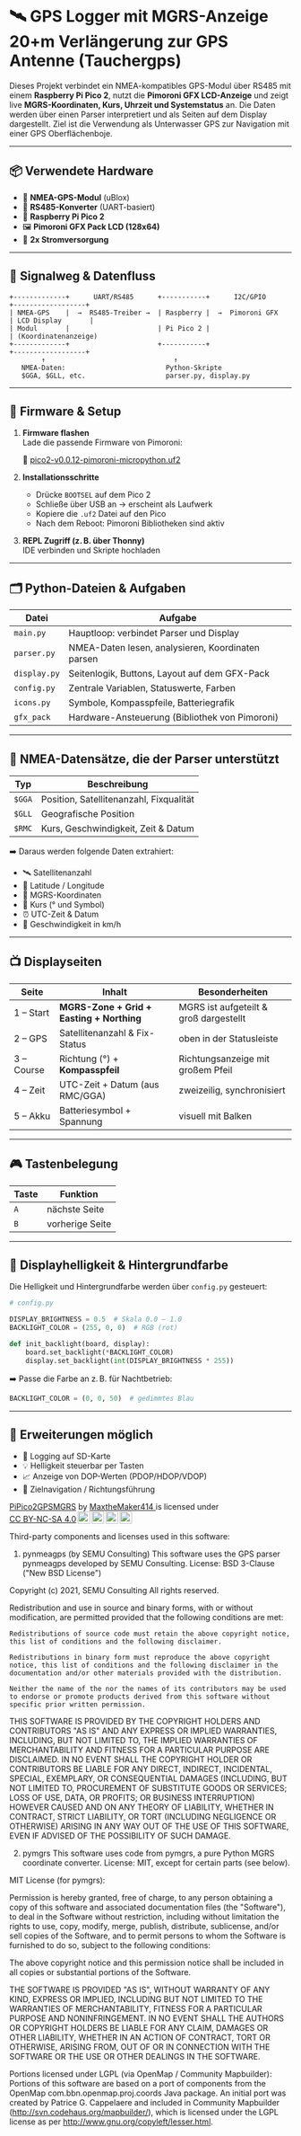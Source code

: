 # 🛰️ GPS Logger mit MGRS-Anzeige 20+m Verlängerung zur GPS Antenne (Tauchergps)

Dieses Projekt verbindet ein NMEA-kompatibles GPS-Modul über RS485 mit einem **Raspberry Pi Pico 2**, nutzt die **Pimoroni GFX LCD-Anzeige** und zeigt live **MGRS-Koordinaten, Kurs, Uhrzeit und Systemstatus** an. Die Daten werden über einen Parser interpretiert und als Seiten auf dem Display dargestellt.
Ziel ist die Verwendung als Unterwasser GPS zur Navigation mit einer GPS Oberflächenboje.

---

## 📦 Verwendete Hardware

- 🧭 **NMEA-GPS-Modul** (uBlox)
- 🔌 **RS485-Konverter** (UART-basiert)
- 🧠 **Raspberry Pi Pico 2**
- 🖼️ **Pimoroni GFX Pack LCD (128x64)**
- 🔋 **2x Stromversorgung**

---

## 📡 Signalweg & Datenfluss

```text
+-------------+      UART/RS485      +-----------+      I2C/GPIO       +------------------+
| NMEA-GPS    |  →  RS485-Treiber →  | Raspberry |  →  Pimoroni GFX   | LCD Display       |
| Modul       |                      | Pi Pico 2 |                     | (Koordinatenanzeige)
+-------------+                      +-----------+                     +------------------+
        ↑                                ↑
   NMEA-Daten:                         Python-Skripte
   $GGA, $GLL, etc.                    parser.py, display.py
```

---

## 💾 Firmware & Setup

1. **Firmware flashen**  
   Lade die passende Firmware von Pimoroni:

   🔗 [pico2-v0.0.12-pimoroni-micropython.uf2](https://github.com/pimoroni/pimoroni-pico/releases)

2. **Installationsschritte**

   - Drücke `BOOTSEL` auf dem Pico 2
   - Schließe über USB an → erscheint als Laufwerk
   - Kopiere die `.uf2` Datei auf den Pico
   - Nach dem Reboot: Pimoroni Bibliotheken sind aktiv

3. **REPL Zugriff (z. B. über Thonny)**  
   IDE verbinden und Skripte hochladen

---

## 🗂️ Python-Dateien & Aufgaben

| Datei             | Aufgabe                                         |
|------------------|--------------------------------------------------|
| `main.py`         | Hauptloop: verbindet Parser und Display         |
| `parser.py`       | NMEA-Daten lesen, analysieren, Koordinaten parsen |
| `display.py`      | Seitenlogik, Buttons, Layout auf dem GFX-Pack   |
| `config.py`       | Zentrale Variablen, Statuswerte, Farben         |
| `icons.py`        | Symbole, Kompasspfeile, Batteriegrafik          |
| `gfx_pack`        | Hardware-Ansteuerung (Bibliothek von Pimoroni)  |

---

## 🧠 NMEA-Datensätze, die der Parser unterstützt

| Typ   | Beschreibung                                |
|-------|---------------------------------------------|
| `$GGA` | Position, Satellitenanzahl, Fixqualität     |
| `$GLL` | Geografische Position                       |
| `$RMC` | Kurs, Geschwindigkeit, Zeit & Datum         |

➡️ Daraus werden folgende Daten extrahiert:

- 🛰️ Satellitenanzahl
- 📍 Latitude / Longitude
- 🔁 MGRS-Koordinaten
- 🧭 Kurs (° und Symbol)
- ⏰ UTC-Zeit & Datum
- 🚀 Geschwindigkeit in km/h

---

## 📺 Displayseiten

| Seite     | Inhalt                                 | Besonderheiten                            |
|-----------|----------------------------------------|--------------------------------------------|
| 1 – Start | **MGRS-Zone + Grid + Easting + Northing** | MGRS ist aufgeteilt & groß dargestellt     |
| 2 – GPS   | Satellitenanzahl & Fix-Status          | oben in der Statusleiste                   |
| 3 – Course| Richtung (°) + **Kompasspfeil**         | Richtungsanzeige mit großem Pfeil          |
| 4 – Zeit  | UTC-Zeit + Datum (aus RMC/GGA)         | zweizeilig, synchronisiert                 |
| 5 – Akku  | Batteriesymbol + Spannung               | visuell mit Balken                         |

---

## 🎮 Tastenbelegung

| Taste | Funktion                     |
|-------|------------------------------|
| `A`   | nächste Seite                |
| `B`   | vorherige Seite              |

---

## 🌈 Displayhelligkeit & Hintergrundfarbe

Die Helligkeit und Hintergrundfarbe werden über `config.py` gesteuert:

```python
# config.py

DISPLAY_BRIGHTNESS = 0.5  # Skala 0.0 – 1.0
BACKLIGHT_COLOR = (255, 0, 0)  # RGB (rot)

def init_backlight(board, display):
    board.set_backlight(*BACKLIGHT_COLOR)
    display.set_backlight(int(DISPLAY_BRIGHTNESS * 255))
```

➡️ Passe die Farbe an z. B. für Nachtbetrieb:  
```python
BACKLIGHT_COLOR = (0, 0, 50)  # gedimmtes Blau
```

---

## 🧪 Erweiterungen möglich

- 🔄 Logging auf SD-Karte
- 💡 Helligkeit steuerbar per Tasten
- 📈 Anzeige von DOP-Werten (PDOP/HDOP/VDOP)
- 📍 Zielnavigation / Richtungsführung


 <p xmlns:cc="http://creativecommons.org/ns#" xmlns:dct="http://purl.org/dc/terms/"><a property="dct:title" rel="cc:attributionURL" href="https://github.com/MaxtheMaker414/PiPico2GPSMGRS">PiPico2GPSMGRS</a> by <a rel="cc:attributionURL dct:creator" property="cc:attributionName" href="https://github.com/MaxtheMaker414">MaxtheMaker414 </a> is licensed under <a href="https://creativecommons.org/licenses/by-nc-sa/4.0/?ref=chooser-v1" target="_blank" rel="license noopener noreferrer" style="display:inline-block;">CC BY-NC-SA 4.0<img style="height:22px!important;margin-left:3px;vertical-align:text-bottom;" src="https://mirrors.creativecommons.org/presskit/icons/cc.svg?ref=chooser-v1" alt=""><img style="height:22px!important;margin-left:3px;vertical-align:text-bottom;" src="https://mirrors.creativecommons.org/presskit/icons/by.svg?ref=chooser-v1" alt=""><img style="height:22px!important;margin-left:3px;vertical-align:text-bottom;" src="https://mirrors.creativecommons.org/presskit/icons/nc.svg?ref=chooser-v1" alt=""><img style="height:22px!important;margin-left:3px;vertical-align:text-bottom;" src="https://mirrors.creativecommons.org/presskit/icons/sa.svg?ref=chooser-v1" alt=""></a></p> 




Third-party components and licenses used in this software:

1. pynmeagps (by SEMU Consulting)
This software uses the GPS parser pynmeagps developed by SEMU Consulting.
License: BSD 3-Clause ("New BSD License")

Copyright (c) 2021, SEMU Consulting
All rights reserved.

Redistribution and use in source and binary forms, with or without modification, are permitted provided that the following conditions are met:

    Redistributions of source code must retain the above copyright notice, this list of conditions and the following disclaimer.

    Redistributions in binary form must reproduce the above copyright notice, this list of conditions and the following disclaimer in the documentation and/or other materials provided with the distribution.

    Neither the name of the nor the names of its contributors may be used to endorse or promote products derived from this software without specific prior written permission.

THIS SOFTWARE IS PROVIDED BY THE COPYRIGHT HOLDERS AND CONTRIBUTORS "AS IS" AND ANY EXPRESS OR IMPLIED WARRANTIES, INCLUDING, BUT NOT LIMITED TO, THE IMPLIED WARRANTIES OF MERCHANTABILITY AND FITNESS FOR A PARTICULAR PURPOSE ARE DISCLAIMED.
IN NO EVENT SHALL THE COPYRIGHT HOLDER OR CONTRIBUTORS BE LIABLE FOR ANY DIRECT, INDIRECT, INCIDENTAL, SPECIAL, EXEMPLARY, OR CONSEQUENTIAL DAMAGES (INCLUDING, BUT NOT LIMITED TO, PROCUREMENT OF SUBSTITUTE GOODS OR SERVICES; LOSS OF USE, DATA, OR PROFITS; OR BUSINESS INTERRUPTION) HOWEVER CAUSED AND ON ANY THEORY OF LIABILITY, WHETHER IN CONTRACT, STRICT LIABILITY, OR TORT (INCLUDING NEGLIGENCE OR OTHERWISE) ARISING IN ANY WAY OUT OF THE USE OF THIS SOFTWARE, EVEN IF ADVISED OF THE POSSIBILITY OF SUCH DAMAGE.

2. pymgrs
This software uses code from pymgrs, a pure Python MGRS coordinate converter.
License: MIT, except for certain parts (see below).

MIT License (for pymgrs):

Permission is hereby granted, free of charge, to any person obtaining a copy of this software and associated documentation files (the "Software"), to deal in the Software without restriction, including without limitation the rights to use, copy, modify, merge, publish, distribute, sublicense, and/or sell copies of the Software, and to permit persons to whom the Software is furnished to do so, subject to the following conditions:

The above copyright notice and this permission notice shall be included in all copies or substantial portions of the Software.

THE SOFTWARE IS PROVIDED "AS IS", WITHOUT WARRANTY OF ANY KIND, EXPRESS OR IMPLIED, INCLUDING BUT NOT LIMITED TO THE WARRANTIES OF MERCHANTABILITY, FITNESS FOR A PARTICULAR PURPOSE AND NONINFRINGEMENT.
IN NO EVENT SHALL THE AUTHORS OR COPYRIGHT HOLDERS BE LIABLE FOR ANY CLAIM, DAMAGES OR OTHER LIABILITY, WHETHER IN AN ACTION OF CONTRACT, TORT OR OTHERWISE, ARISING FROM, OUT OF OR IN CONNECTION WITH THE SOFTWARE OR THE USE OR OTHER DEALINGS IN THE SOFTWARE.

Portions licensed under LGPL (via OpenMap / Community Mapbuilder):
Portions of this software are based on a port of components from the OpenMap com.bbn.openmap.proj.coords Java package. An initial port was created by Patrice G. Cappelaere and included in Community Mapbuilder (http://svn.codehaus.org/mapbuilder/), which is licensed under the LGPL license as per http://www.gnu.org/copyleft/lesser.html.
